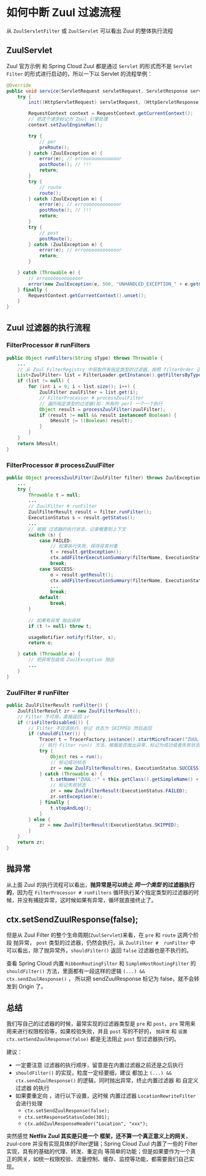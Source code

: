 # 如何中断 Zuul 过滤流程

从 `ZuulServletFilter` 或 `ZuulServlet` 可以看出 Zuul 的整体执行流程

## ZuulServlet

Zuul 官方示例 和 Spring Cloud Zuul 都是通过 `Servlet` 的形式而不是 `Servlet Filter` 的形式进行启动的，所以一下以 Servlet 的流程举例：

```java
@Override
public void service(ServletRequest servletRequest, ServletResponse servletResponse) throws ServletException, IOException {
    try {
        init((HttpServletRequest) servletRequest, (HttpServletResponse) servletResponse);

        RequestContext context = RequestContext.getCurrentContext();
        // 把这个请求标记为 Zuul 引擎处理
        context.setZuulEngineRan();

        try {
            // per
            preRoute();
        } catch (ZuulException e) {
            error(e); // errooooooooooooor
            postRoute(); // !!!
            return;
        }
        try {
            // route
            route();
        } catch (ZuulException e) {
            error(e); // errooooooooooooor
            postRoute(); // !!!
            return;
        }
        try {
            // post
            postRoute();
        } catch (ZuulException e) {
            error(e); // errooooooooooooor
            return;
        }

    } catch (Throwable e) {
        // errooooooooooooor
        error(new ZuulException(e, 500, "UNHANDLED_EXCEPTION_" + e.getClass().getName()));
    } finally {
        RequestContext.getCurrentContext().unset();
    }
}
```

## Zuul 过滤器的执行流程

### FilterProcessor # runFilters

```java
public Object runFilters(String sType) throws Throwable {
    ...
    // 从 Zuul FilterRegistry 中获取所有指定类型的过滤器，按照 filterOrder 正序排序
    List<ZuulFilter> list = FilterLoader.getInstance().getFiltersByType(sType);
    if (list != null) {
        for (int i = 0; i < list.size(); i++) {
            ZuulFilter zuulFilter = list.get(i);
            // FilterProcessor # processZuulFilter
            // 遍历指定类型的过滤器(如：所有的 per) 一个一个执行
            Object result = processZuulFilter(zuulFilter);
            if (result != null && result instanceof Boolean) {
                bResult |= ((Boolean) result);
            }
        }
    }
    return bResult;
}
```

### FilterProcessor # processZuulFilter

```java
public Object processZuulFilter(ZuulFilter filter) throws ZuulException {
	...
    try {
        Throwable t = null;
        ...
        // ZuulFilter # runFilter
        ZuulFilterResult result = filter.runFilter();
        ExecutionStatus s = result.getStatus();
        ...
        // 根据 过滤器的执行状态，记录概要到上下文
        switch (s) {
            case FAILED:
                // 如果执行失败，保存异常对象
                t = result.getException();
                ctx.addFilterExecutionSummary(filterName, ExecutionStatus.FAILED.name(), execTime);
                break;
            case SUCCESS:
                o = result.getResult();
                ctx.addFilterExecutionSummary(filterName, ExecutionStatus.SUCCESS.name(), execTime);
                ...
                break;
            default:
                break;
        }
	
        // 如果有异常 抛出异样
        if (t != null) throw t;

        usageNotifier.notify(filter, s);
        return o;

    } catch (Throwable e) {
        // 把异常包装成 ZuulException 抛出
        ...
    }
}
```

### ZuulFilter #  runFilter

```java
public ZuulFilterResult runFilter() {
    ZuulFilterResult zr = new ZuulFilterResult();
    // Filter 不可用，直接返回 zr
    if (!isFilterDisabled()) {
        // Filter 不应该执行，标记 状态为 SKIPPED 然后返回
        if (shouldFilter()) {
            Tracer t = TracerFactory.instance().startMicroTracer("ZUUL::" + this.getClass().getSimpleName());
            // 执行 Filter run() 方法，根据是否抛出异常，标记为成功或者失败状态
            try {
                Object res = run();
                // 标记成功状态
                zr = new ZuulFilterResult(res, ExecutionStatus.SUCCESS);
            } catch (Throwable e) {
                t.setName("ZUUL::" + this.getClass().getSimpleName() + " failed");
                // 标记失败状态
                zr = new ZuulFilterResult(ExecutionStatus.FAILED);
                zr.setException(e);
            } finally {
                t.stopAndLog();
            }
        } else {
            zr = new ZuulFilterResult(ExecutionStatus.SKIPPED);
        }
    }
    return zr;
}
```



## 抛异常

从上面 Zuul 的执行流程可以看出，**抛异常是可以终止 _同一个类型_ 的过滤器执行的**，因为在 `FilterProcessor # runFilters` 循环执行某个指定类型的过滤器的时候，并没有捕捉异常，这时候如果有异常，循环就直接终止了。

## ctx.setSendZuulResponse(false);

但是从 Zuul Filter 的整个生命周期(`ZuulServlet`)来看，在 `pre` 和 `route` 这两个阶段 抛异常， `post` 类型的过滤器，仍然会执行。从 `ZuulFilter #  runFilter` 中可以看出，除了抛异常外，`shouldFilter()` 返回 `false` 过滤器也是不执行的。

查看 Spring Cloud 内置 `RibbonRoutingFilter` 和 `SimpleHostRoutingFilter` 的 `shouldFilter()` 方法，里面都有一段这样的逻辑 `(...) && ctx.sendZuulResponse()` ， 所以把 sendZuulResponse 标记为 false，就不会转发到 Origin 了。

## 总结

我们写自己的过滤器的时候，最常实现的过滤器类型是 `pre` 和 `post`，`pre` 常用来用来进行权限校验等，如果校验失败，并且 `post` 写的不好的， `抛异常` 和 `设置ctx.setSendZuulResponse(false)` 都是无法阻止 `post` 型过滤器执行的。

建议：
- 一定要注意 过滤器的执行顺序，留意是在内置过滤器之前还是之后执行
- `shouldFilter()` 的实现，粒度一定经要细，建议 都加上 `(...) && ctx.sendZuulResponse()`  的逻辑，同时抛出异常，终止内置过滤器 和 自定义过滤器 的执行
- 如果要重定向 ，进行以下设置，这时候 内置过滤器 `LocationRewriteFilter` 会进行处理
  - `ctx.setSendZuulResponse(false);`
  - `ctx.setResponseStatusCode(301);`
  - `ctx.addZuulResponseHeader("Location", "xxx");`


突然感觉 **Netflix Zuul 其实是只是一个 框架，还不算一个真正意义上的网关**，zuul-core 并没有实现具体的Filter逻辑；Spring Cloud Zuul 内置了一些的 Filter 实现，具有的基础的代理、转发、重定向 等简单的功能；但是如果要作为一个真正的网关，如统一权限校验、流量控制、缓存、监控等功能，都需要我们自己实现。







